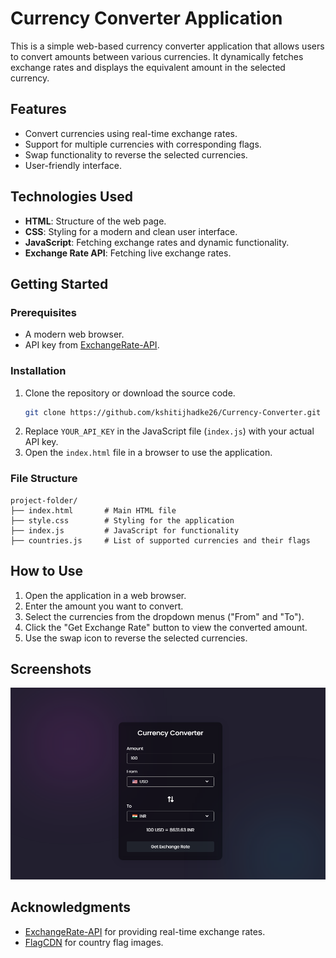 # Currency Converter Application

This is a simple web-based currency converter application that allows users to convert amounts between various currencies. It dynamically fetches exchange rates and displays the equivalent amount in the selected currency.

## Features
- Convert currencies using real-time exchange rates.
- Support for multiple currencies with corresponding flags.
- Swap functionality to reverse the selected currencies.
- User-friendly interface.

## Technologies Used
- **HTML**: Structure of the web page.
- **CSS**: Styling for a modern and clean user interface.
- **JavaScript**: Fetching exchange rates and dynamic functionality.
- **Exchange Rate API**: Fetching live exchange rates.

## Getting Started

### Prerequisites
- A modern web browser.
- API key from [ExchangeRate-API](https://www.exchangerate-api.com/).

### Installation
1. Clone the repository or download the source code.
   ```bash
   git clone https://github.com/kshitijhadke26/Currency-Converter.git
   ```
2. Replace `YOUR_API_KEY` in the JavaScript file (`index.js`) with your actual API key.
3. Open the `index.html` file in a browser to use the application.

### File Structure
```
project-folder/
├── index.html       # Main HTML file
├── style.css        # Styling for the application
├── index.js         # JavaScript for functionality
├── countries.js     # List of supported currencies and their flags
```

## How to Use
1. Open the application in a web browser.
2. Enter the amount you want to convert.
3. Select the currencies from the dropdown menus ("From" and "To").
4. Click the "Get Exchange Rate" button to view the converted amount.
5. Use the swap icon to reverse the selected currencies.

## Screenshots
![App Screenshot](image.png)

## Acknowledgments
- [ExchangeRate-API](https://www.exchangerate-api.com/) for providing real-time exchange rates.
- [FlagCDN](https://flagcdn.com/) for country flag images.
